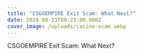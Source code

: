 ```yaml
---
title: "CSGOEMPIRE Exit Scam: What Next?"
date: 2024-08-31T00:23:00.000Z
cover_image: /uploads/casino-scam.webp
---
```

CSGOEMPIRE Exit Scam: What Next?
